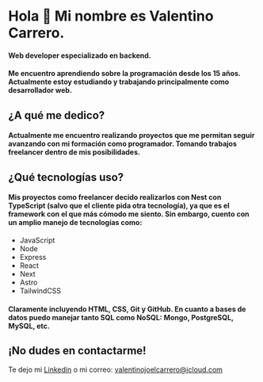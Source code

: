 # Hola 👋 Mi nombre es Valentino Carrero.

#### Web developer especializado en backend.
#### Me encuentro aprendiendo sobre la programación desde los 15 años. Actualmente estoy estudiando y trabajando principalmente como desarrollador web.

## ¿A qué me dedico?
#### Actualmente me encuentro realizando proyectos que me permitan seguir avanzando con mi formación como programador. Tomando trabajos freelancer dentro de mis posibilidades.

## ¿Qué tecnologías uso?
#### Mis proyectos como freelancer decido realizarlos con Nest con TypeScript (salvo que el cliente pida otra tecnología), ya que es el framework con el que más cómodo me siento. Sin embargo, cuento con un amplio manejo de tecnologías como:
- JavaScript
- Node
- Express
- React
- Next
- Astro
- TailwindCSS

#### Claramente incluyendo HTML, CSS, Git y GitHub. En cuanto a bases de datos puedo manejar tanto SQL como NoSQL: Mongo, PostgreSQL, MySQL, etc.

## ¡No dudes en contactarme!
Te dejo mi [Linkedin](https://www.linkedin.com/in/valentinocarrero/) o mi correo: valentinojoelcarrero@icloud.com
